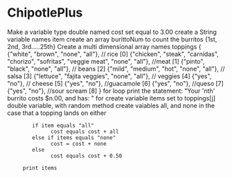 # ChipotlePlus


Make a variable type double named cost set equal to 3.00
create a String variable names item
create an array burittoNum to count the burritos {1st, 2nd, 3rd.....25th}
Create a multi dimensional array names toppings {
                {"white", "brown", "none", "all"}, // rice [0]
                {"chicken", "steak", "carnidas", "chorizo", "sofritas", "veggie meat", "none", "all"}, //meat [1]
                {"pinto", "black", "none", "all"}, // beans [2]
                {"mild", "medium", "hot", "none", "all"}, // salsa [3]
                {"lettuce", "fajita veggies", "none", "all"}, // veggies [4]
                {"yes", "no"}, // cheese [5]
                {"yes", "no"}, //guacamole [6]
                {"yes", "no"}, //queso [7]
                {"yes", "no"}, //sour scream [8]
          }
   for loop 
          print the statement: "Your 'nth' burrito costs $n.00, and has: "
      for
          create variable items set to toppings[j]
          double variable, with random method
          create vaiables all, and none in the case that a topping lands on either
          
            if item equals "all"
                  cost equals cost + all
            else if items equals "none"
                  cost = cost + none
            else
                  cost equals cost + 0.50
                                
         print items
